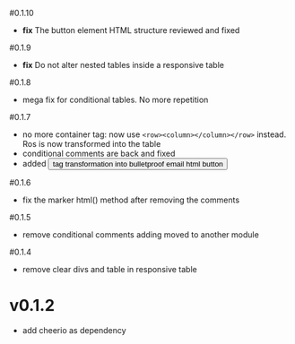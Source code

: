 #0.1.10
- **fix** The button element HTML structure reviewed and fixed

#0.1.9
- **fix** Do not alter nested tables inside a responsive table

#0.1.8
- mega fix for conditional tables. No more repetition

#0.1.7
- no more container tag: now use `<row><column></column></row>` instead. Ros is now transformed into the table 
- conditional comments are back and fixed
- added <button> tag transformation into bulletproof email html button

#0.1.6
- fix the marker html() method after removing the comments

#0.1.5
- remove conditional comments adding moved to another module

#0.1.4
- remove clear divs and table in responsive table

# v0.1.2
- add cheerio as dependency